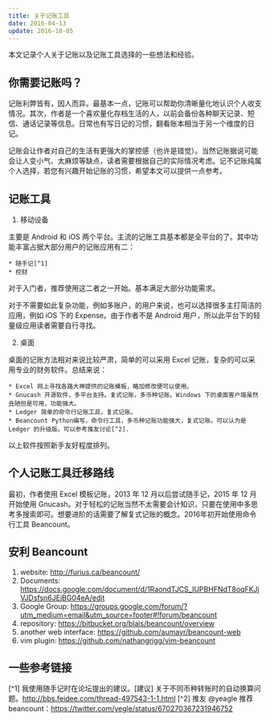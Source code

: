 ```yaml
---
title: 关于记账工具
date: 2016-04-13
update: 2016-10-05
---
```


本文记录个人关于记账以及记账工具选择的一些想法和经验。

## 你需要记账吗？

记账利弊皆有，因人而异。最基本一点，记账可以帮助你清晰量化地认识个人收支情况。其次，作者是一个喜欢量化存档生活的人，以前会备份各种聊天记录、短信、通话记录等信息。日常也有写日记的习惯，翻看账本相当于另一个维度的日记。

记账会让作者对自己的生活有更强大的掌控感（也许是错觉）。当然记账据说可能会让人变小气、太麻烦等缺点，读者需要根据自己的实际情况考虑。记不记账纯属个人选择，若您有兴趣开始记账的习惯，希望本文可以提供一点参考。

## 记账工具

1. 移动设备

主要是 Android 和 iOS 两个平台。主流的记账工具基本都是全平台的了。其中功能丰富占据大部分用户的记账应用有二：

    * 随手记[^1]
    * 挖财

对于入门者，推荐使用这二者之一开始。基本满足大部分功能需求。

对于不需要如此复杂功能，例如多账户，的用户来说，也可以选择很多主打简洁的应用，例如 iOS 下的 Expense。由于作者不是 Android 用户，所以此平台下的轻量级应用读者需要自行寻找。

2. 桌面

桌面的记账方法相对来说比较严肃，简单的可以采用 Excel 记账，复杂的可以采用专业的财务软件。总结来说：

    * Excel 网上寻找各路大神提供的记账模板，略加修改便可以使用。
    * Gnucash 开源软件，多平台支持。复式记账，多币种记账。Windows 下的桌面客户端虽然丑陋但是可用，功能强大。
    * Ledger 简单的命令行记账工具，复式记账。
    * Beancount Python编写，命令行工具，多币种记账功能强大，复式记账。可以认为是 Ledger 的升级版。可以参考推友讨论[^2].

以上软件按照新手友好程度排列。

## 个人记账工具迁移路线

最初，作者使用 Excel 模板记账，2013 年 12 月以后尝试随手记，2015 年 12 月开始使用 Gnucash。对于轻松的记账当然不太需要会计知识，只要在使用中多思考多搜索即可。想要进阶的话需要了解复式记账的概念。2016年初开始使用命令行工具 Beancount。

## 安利 Beancount
1. website: <http://furius.ca/beancount/>
2. Documents: <https://docs.google.com/document/d/1RaondTJCS_IUPBHFNdT8oqFKJjVJDsfsn6JEjBG04eA/edit>
3. Google Group: <https://groups.google.com/forum/?utm_medium=email&utm_source=footer#!forum/beancount>
4. repository: <https://bitbucket.org/blais/beancount/overview>
5. another web interface: <https://github.com/aumayr/beancount-web>
6. vim plugin: <https://github.com/nathangrigg/vim-beancount>

## 一些参考链接
[^1] 我使用随手记时在论坛提出的建议。[建议] 关于不同币种转账时的自动换算问题。<http://bbs.feidee.com/thread-497543-1-1.html>
[^2] 推友 @yeagle 推荐 beancount：<https://twitter.com/yegle/status/670270367231946752>
